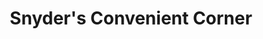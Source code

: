 ---
title: "Snyder's Convenient Corner"
url: /city-of-gloversville/snyders-convenient-corner/
shop: deli
---